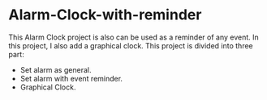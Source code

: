 # Alarm-Clock-with-reminder


This Alarm Clock project is also can be used as a reminder of any event. In this project, I also add a graphical clock.
This project is divided into three part:
-	Set alarm as general.
-	Set alarm with event reminder.
-	Graphical Clock.

